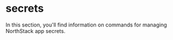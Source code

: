 # secrets

In this section, you'll find information on commands for managing NorthStack app secrets.